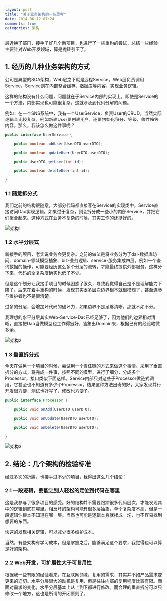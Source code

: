```yaml
---
layout: post
title: "关于业务架构的一些思考"
date: 2014-06-12 07:24
comments: true
categories: 架构
---
```

最近换了部门，接手了好几个新项目，也进行了一些重构的尝试，总结一些经验。主要针对Web开发领域，算是抛砖引玉了。

<!--more-->

## 1. 经历的几种业务架构的方式

公司是典型的SOA架构，Web层之下就是远程Service。Web层负责调用Service，Service则在内部整合缓存、数据库等内容，实现业务逻辑。

这样的结构没有什么问题，问题就在于Service内部的实现上。即使是Service的一个方法，内部实现也可能很复杂，这就涉及到代码分解的问题。

例如：在一个SNS系统中，我有一个UserService，负责User的CRUD。当然实际逻辑会比较复杂，例如新建User要创建用户，还要初始化积分、等级、收件箱等内容。那么，我该怎么做这件事呢？

```java
public interface UserService {

    public boolean addUser(UserDTO userDTO);

    public boolean updateUser(UserDTO userDTO);

    public UserDTO getUser(int id);

    public boolean deleteUser(int id);

}
```

### 1.1 随意拆分式

我们之前的结构很随意，大部分代码都直接写在Service的实现类中，Service直接访问Dao实现逻辑。如果过于复杂，则会拆分成一些小的内部Service，并把它们聚合起来。这种方式在业务不复杂的时候，其实工作的还挺好的。

![架构1][1]

### 1.2 水平分层式

新接手的项目，老实说业务会更复杂。之前的做法是将业务分为了dal-数据库访问、domain-领域模型抽象、biz-业务逻辑、service-服务集成四层。例如一个查询数据的操作，可能要经历这么多个分层的流转，才能最终提供外部服务。这样分下来，代码的全复杂度确实也低了不少。

但是这个划分让我接手项目的时候困惑了很久，导致我觉得自己是不是理解能力下降了。后来在着手重构的时候，发现其实很多层次边界根本就很模糊了，甚至连参与维护者也不是很清楚。

过多的分层，会增加坏代码的破坏力，如果边界不是足够清晰，那就不如不分。

我理想的水平分层其实Web-Service-Dao已经足够了，因为他们的边界相对清晰，直接把Dao当做模型也工作得挺好，抽象出Domain来，根据已有的经验略微多余。

![架构2][2]

### 1.3 垂直拆分式

今天在做另一个项目的时候，尝试用一个责任链的方式来做这个事情。采用了垂直拆分的方式，将完成一件事，按照不同的模型，进行了细分，分成多个Processor，接口类似下面这样。Service内部只对这些子Processor做链式调用，它甚至也不知道有多少个Processor。结果这种方法出奇的好，大家发现并行开发很方便，测试也好写了，修改也方便了。

```java
public interface Processor {

    public void onAdd(UserDTO userDTO);

    public void onUpdate(UserDTO userDTO);

    public void onDelete(UserDTO userDTO);

}
```

![架构3][3]

## 2. 结论：几个架构的检验标准

经过多次的折腾，也接手过不少的项目，我得出这么几个结论：

### 2.1 一段逻辑，要能让别人轻松的定位到代码在哪里

这是我参与了很多项目的感受。好的结构并不需要跟踪很多代码层次，才能发现其中的逻辑到底在哪里。相反坏的架构可能有很多层抽象，单个复杂度不高，但是一段逻辑你根本不知道在哪一层。当然也可能是逻辑本身就揉成一坨，也不容易找到想要的东西。

快速的发现相关逻辑，可以减少很多维护成本。

当然，有些架构有学习成本，但是掌握之后，能够满足这个要求，我觉得也可以算是好的架构。

### 2.2 Web开发，可扩展性大于可复用性 

根据我一些有限的经验看来，在互联网领域，复用的需求，其实并不如产品需求变更来的迫切。水平分层很大的动机是复用，但是往往内部的复用程度比较有限。而面对需求的变化，水平分层基本上从上到下都进行修改。而合理的垂直拆分可以只修改一个地方，这也是所谓的开闭原则了。


  [1]: http://static.oschina.net/uploads/space/2014/0612/000228_XQfi_190591.png
  [2]: http://static.oschina.net/uploads/space/2014/0612/000255_uD3s_190591.png
  [3]: http://static.oschina.net/uploads/space/2014/0612/000311_enMh_190591.png
